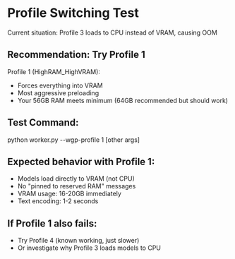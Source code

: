 # Profile Switching Test

Current situation: Profile 3 loads to CPU instead of VRAM, causing OOM

## Recommendation: Try Profile 1

Profile 1 (HighRAM_HighVRAM):
- Forces everything into VRAM
- Most aggressive preloading
- Your 56GB RAM meets minimum (64GB recommended but should work)

## Test Command:
python worker.py --wgp-profile 1 [other args]

## Expected behavior with Profile 1:
- Models load directly to VRAM (not CPU)
- No "pinned to reserved RAM" messages
- VRAM usage: 16-20GB immediately
- Text encoding: 1-2 seconds

## If Profile 1 also fails:
- Try Profile 4 (known working, just slower)
- Or investigate why Profile 3 loads models to CPU
